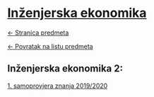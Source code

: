 # [Inženjerska ekonomika](https://www.github.com/studosi-fer/IE)
[<- Stranica predmeta](https://www.fer.unizg.hr/predmet/inzeko)

[<- Povratak na listu predmeta](https://www.github.com/studosi/FER)

## Inženjerska ekonomika 2:

[1. samoprovjera znanja 2019/2020](./ispiti/samoprovjere/samoprovjera-1/2019-20/IE2_2019-20_samoprovjera-1.txt)